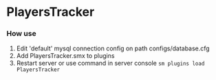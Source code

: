 # PlayersTracker

### How use

1. Edit 'default' mysql connection config on path configs/database.cfg
2. Add PlayersTracker.smx to plugins
3. Restart server or use command in server console ```sm plugins load PlayersTracker```
